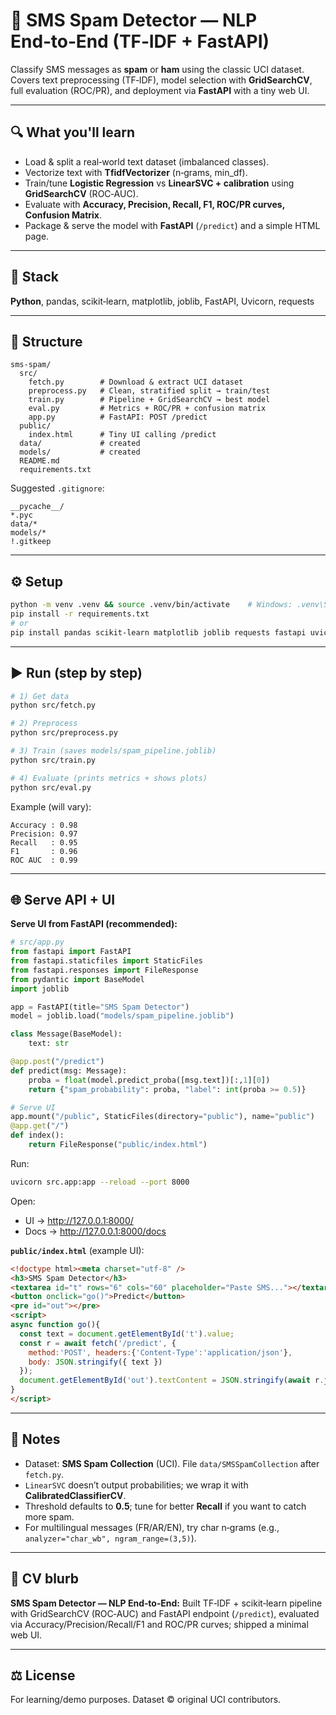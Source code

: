 # 📱 SMS Spam Detector — NLP End‑to‑End (TF‑IDF + FastAPI)

Classify SMS messages as **spam** or **ham** using the classic UCI dataset.  
Covers text preprocessing (TF‑IDF), model selection with **GridSearchCV**, full evaluation (ROC/PR), and deployment via **FastAPI** with a tiny web UI.

---

## 🔍 What you'll learn
- Load & split a real‑world text dataset (imbalanced classes).
- Vectorize text with **TfidfVectorizer** (n‑grams, min_df).
- Train/tune **Logistic Regression** vs **LinearSVC + calibration** using **GridSearchCV** (ROC‑AUC).
- Evaluate with **Accuracy, Precision, Recall, F1, ROC/PR curves, Confusion Matrix**.
- Package & serve the model with **FastAPI** (`/predict`) and a simple HTML page.

---

## 🧰 Stack
**Python**, pandas, scikit‑learn, matplotlib, joblib, FastAPI, Uvicorn, requests

---

## 📂 Structure
```
sms-spam/
  src/
    fetch.py        # Download & extract UCI dataset
    preprocess.py   # Clean, stratified split → train/test
    train.py        # Pipeline + GridSearchCV → best model
    eval.py         # Metrics + ROC/PR + confusion matrix
    app.py          # FastAPI: POST /predict
  public/
    index.html      # Tiny UI calling /predict
  data/             # created
  models/           # created
  README.md
  requirements.txt
```

Suggested `.gitignore`:
```
__pycache__/
*.pyc
data/*
models/*
!.gitkeep
```

---

## ⚙️ Setup
```bash
python -m venv .venv && source .venv/bin/activate    # Windows: .venv\Scripts\activate
pip install -r requirements.txt
# or
pip install pandas scikit-learn matplotlib joblib requests fastapi uvicorn pyarrow
```

---

## ▶️ Run (step by step)
```bash
# 1) Get data
python src/fetch.py

# 2) Preprocess
python src/preprocess.py

# 3) Train (saves models/spam_pipeline.joblib)
python src/train.py

# 4) Evaluate (prints metrics + shows plots)
python src/eval.py
```

Example (will vary):
```
Accuracy : 0.98
Precision: 0.97
Recall   : 0.95
F1       : 0.96
ROC AUC  : 0.99
```

---

## 🌐 Serve API + UI
**Serve UI from FastAPI (recommended):**
```python
# src/app.py
from fastapi import FastAPI
from fastapi.staticfiles import StaticFiles
from fastapi.responses import FileResponse
from pydantic import BaseModel
import joblib

app = FastAPI(title="SMS Spam Detector")
model = joblib.load("models/spam_pipeline.joblib")

class Message(BaseModel):
    text: str

@app.post("/predict")
def predict(msg: Message):
    proba = float(model.predict_proba([msg.text])[:,1][0])
    return {"spam_probability": proba, "label": int(proba >= 0.5)}

# Serve UI
app.mount("/public", StaticFiles(directory="public"), name="public")
@app.get("/")
def index():
    return FileResponse("public/index.html")
```
Run:
```bash
uvicorn src.app:app --reload --port 8000
```
Open:
- UI → http://127.0.0.1:8000/  
- Docs → http://127.0.0.1:8000/docs

**`public/index.html`** (example UI):
```html
<!doctype html><meta charset="utf-8" />
<h3>SMS Spam Detector</h3>
<textarea id="t" rows="6" cols="60" placeholder="Paste SMS..."></textarea><br/>
<button onclick="go()">Predict</button>
<pre id="out"></pre>
<script>
async function go(){
  const text = document.getElementById('t').value;
  const r = await fetch('/predict', {
    method:'POST', headers:{'Content-Type':'application/json'},
    body: JSON.stringify({ text })
  });
  document.getElementById('out').textContent = JSON.stringify(await r.json(), null, 2);
}
</script>
```

---

## 🧪 Notes
- Dataset: **SMS Spam Collection** (UCI). File `data/SMSSpamCollection` after `fetch.py`.
- `LinearSVC` doesn’t output probabilities; we wrap it with **CalibratedClassifierCV**.
- Threshold defaults to **0.5**; tune for better **Recall** if you want to catch more spam.
- For multilingual messages (FR/AR/EN), try char n‑grams (e.g., `analyzer="char_wb", ngram_range=(3,5)`).

---

## 📝 CV blurb
**SMS Spam Detector — NLP End‑to‑End:** Built TF‑IDF + scikit‑learn pipeline with GridSearchCV (ROC‑AUC) and FastAPI endpoint (`/predict`), evaluated via Accuracy/Precision/Recall/F1 and ROC/PR curves; shipped a minimal web UI.

---

## ⚖️ License
For learning/demo purposes. Dataset © original UCI contributors.
